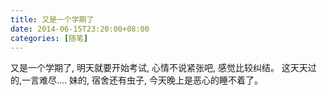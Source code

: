 ```yaml
---
title: 又是一个学期了
date: 2014-06-15T23:20:00+08:00
categories: [随笔]
---
```


又是一个学期了,
明天就要开始考试,
心情不说紧张吧,
感觉比较纠结。
这天天过的,一言难尽....
妹的,
宿舍还有虫子,
今天晚上是恶心的睡不着了。
